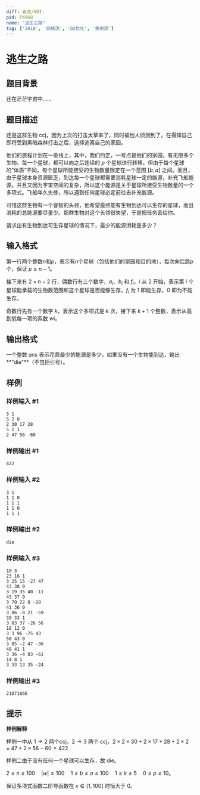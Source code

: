 ```yaml
---
diff: 省选/NOI-
pid: P4968
name: "逃生之路"
tag: ['2018', '网络流', 'O2优化', '费用流']
---
```

# 逃生之路
## 题目背景

还在茫茫宇宙中……
## 题目描述

还是这群生物 ccj，因为上次的打击太草率了，同时被他人侦测到了。在得知自己即将受到黑暗森林打击之后，选择逃离自己的家园。

他们的旅程计划在一条线上，其中，我们约定，一号点是他们的家园，有无限多个生物。每一个星球，都可以向之后连续的 $p$ 个星球进行转移。但由于每个星球的”体质“不同，每个星球所能接受的生物数量限定在一个范围 $[b,a]$ 之间。而且，由于星球本身资源匮乏，到达每一个星球都需要消耗星球一定的能源，补充飞船能源。并且又因为宇宙空间的复杂，所以这个能源是关于星球所接受生物数量的一个多项式。飞船年久失修，所以遇到任何星球必定前往去补充能源。

可惜这群生物有一个睿智的头领，他希望最终能有生物到达可以生存的星球，而且消耗的总能源要尽量少。那群生物对这个头领很失望，于是把任务丢给你。

请求出有生物到达可生存星球的情况下，最少的能源消耗是多少？

## 输入格式

第一行两个整数$n$和$p$，表示有$n$个星球（包括他们的家园和目的地），每次向后跳$p$个，保证 $p\le n-1$。

接下来有 $2\times n-2$ 行，偶数行有三个数字，$a_i$、$b_i$ 和 $f_i$，$i$ 从 $2$ 开始，表示第 $i$ 个星球能承载的生物数范围和这个星球是否能够生存，$f_i$ 为 $1$ 即能生存，$0$ 即为不能生存。

奇数行先有一个数字 $k$，表示这个多项式是  $k$ 次，接下来 $k+1$ 个整数，表示从高到低每一项的系数 $wi$。
## 输出格式

一个整数 $ans$ 表示花费最少的能源是多少，如果没有一个生物能到达，输出**"die"**（不包括引号）。
## 样例

### 样例输入 #1
```
3 1
5 2 0
2 30 17 28
5 1 1
2 47 56 -60
```
### 样例输出 #1
```
422

```
### 样例输入 #2
```
3 1
1 1 0
1 1 1
1 1 0
1 1 1
```
### 样例输出 #2
```
die
```
### 样例输入 #3
```
10 3
23 16 1
3 25 15 -27 47
43 38 0
3 19 35 40 -11
43 37 0
3 70 22 8 -28
41 36 0
3 86 -8 21 -59
39 33 1
3 83 37 -26 56
18 12 0
3 3 96 -75 43
50 43 0
3 85 -2 47 -36
48 41 1
3 36 -4 83 -61
14 8 1
3 33 13 35 -24

```
### 样例输出 #3
```
21071866

```
## 提示

**样例解释**

样例一中从 $1\to 2$ 两个ccj，$2\to 3$ 两个 ccj，$2\times 2\times 30+2\times 17+28+2\times 2\times 47+2\times 56-60=422$

样例二由于没有任何一个星球可以生存，故 die。

$2\le n\le 100\quad |w|\le 100\quad 1\le b\le a\le 100\quad 1\le k\le 5\quad 0\le p\le 10$。

保证多项式函数二阶导函数在 $x∈[1,100]$ 时恒大于 $0$。
